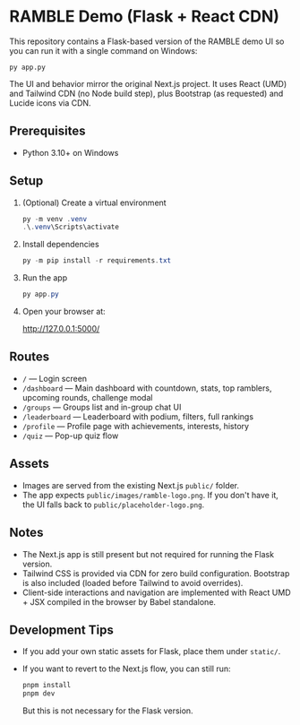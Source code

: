 # RAMBLE Demo (Flask + React CDN)

This repository contains a Flask-based version of the RAMBLE demo UI so you can run it with a single command on Windows:

    py app.py

The UI and behavior mirror the original Next.js project. It uses React (UMD) and Tailwind CDN (no Node build step), plus Bootstrap (as requested) and Lucide icons via CDN.

## Prerequisites
- Python 3.10+ on Windows

## Setup
1. (Optional) Create a virtual environment

   ```powershell
   py -m venv .venv
   .\.venv\Scripts\activate
   ```

2. Install dependencies

   ```powershell
   py -m pip install -r requirements.txt
   ```

3. Run the app

   ```powershell
   py app.py
   ```

4. Open your browser at:

   http://127.0.0.1:5000/

## Routes
- `/` — Login screen
- `/dashboard` — Main dashboard with countdown, stats, top ramblers, upcoming rounds, challenge modal
- `/groups` — Groups list and in-group chat UI
- `/leaderboard` — Leaderboard with podium, filters, full rankings
- `/profile` — Profile page with achievements, interests, history
- `/quiz` — Pop-up quiz flow

## Assets
- Images are served from the existing Next.js `public/` folder.
- The app expects `public/images/ramble-logo.png`. If you don't have it, the UI falls back to `public/placeholder-logo.png`.

## Notes
- The Next.js app is still present but not required for running the Flask version.
- Tailwind CSS is provided via CDN for zero build configuration. Bootstrap is also included (loaded before Tailwind to avoid overrides).
- Client-side interactions and navigation are implemented with React UMD + JSX compiled in the browser by Babel standalone.

## Development Tips
- If you add your own static assets for Flask, place them under `static/`.
- If you want to revert to the Next.js flow, you can still run:

  ```powershell
  pnpm install
  pnpm dev
  ```

  But this is not necessary for the Flask version.
